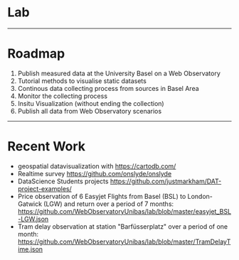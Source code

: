 # Lab
___
# Roadmap

1. Publish measured data at the University Basel on a Web Observatory
2. Tutorial methods to visualise static datasets
3. Continous data collecting process from sources in Basel Area
4. Monitor the collecting process
5. Insitu Visualization (without ending the collection)
6. Publish all data from Web Observatory scenarios
 
___

# Recent Work



- geospatial datavisualization with https://cartodb.com/
- Realtime survey https://github.com/onslyde/onslyde
- DataScience Students projects https://github.com/justmarkham/DAT-project-examples/
- Price observation of 6 Easyjet Flights from Basel (BSL) to London-Gatwick (LGW) and return over a period of 7 months: https://github.com/WebObservatoryUnibas/lab/blob/master/easyjet_BSL-LGW.json
- Tram delay observation at station "Barfüsserplatz" over a period of one month: https://github.com/WebObservatoryUnibas/lab/blob/master/TramDelayTime.json
